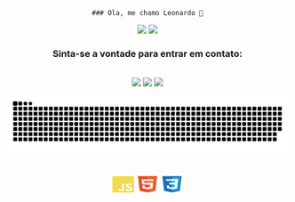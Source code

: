 



<div align="center">
  
  
  

    
    ### Ola, me chamo Leonardo 👋
 
  
  <img height="180em" src="https://github-readme-stats.vercel.app/api?username=Rox351&show_icons=true&theme=dark&include_all_commits=true&count_private=true"/>
  <img height="180em" src="https://github-readme-stats.vercel.app/api/top-langs/?username=Rox351&layout=compact&langs_count=7&theme=dark"/>
</div>
    
    
<div align="center">
  
       
 <p></p>
<p></p> 
    
 ### Sinta-se a vontade para entrar em contato:
  
<div style="display: inline_block"><br>
      
   <div> 
    <a href = "https://wa.me/5551985208802"><img src="https://img.shields.io/badge/-WhatsApp-%23333?style=for-the-badge&logo=Whatsapp&logoColor=green" target="_blank"></a> 
     <a href = "mailto:l.soares.2008@gmail.com"><img src="https://img.shields.io/badge/-Gmail-%23333?style=for-the-badge&logo=gmail&logoColor=white" target="_blank"></a>
    <a href="https://www.linkedin.com/in/lsoares2008/" target="_blank"><img src="https://img.shields.io/badge/-LinkedIn-%230077B5?style=for-the-badge&logo=linkedin&logoColor=white" target="_blank"></a> </div>

    


    
<div> 

 
  ![Snake animation](https://github.com/Rox351/Rox351/blob/main/github-contribution-grid-snake.svg)
 
</div>



  <div style="display: inline_block"><br>

  <div>
    <img align="center" alt="Rox351-Js" height="30" width="40" src="https://raw.githubusercontent.com/devicons/devicon/master/icons/javascript/javascript-plain.svg">
    <!img align="center" alt="Rox351-Ts" height="30" width="40" src="https://raw.githubusercontent.com/devicons/devicon/master/icons/typescript/typescript-plain.svg">
    <!img align="center" alt="Rox351-React" height="30" width="40" src="https://raw.githubusercontent.com/devicons/devicon/master/icons/react/react-original.svg">
    <img align="center" alt="Rox351-HTML" height="30" width="40" src="https://raw.githubusercontent.com/devicons/devicon/master/icons/html5/html5-original.svg">
    <img align="center" alt="Rox351-CSS" height="30" width="40" src="https://raw.githubusercontent.com/devicons/devicon/master/icons/css3/css3-original.svg">
    <!img align="center" alt="Rox351-Python" height="30" width="40" src="https://raw.githubusercontent.com/devicons/devicon/master/icons/python/python-original.svg">
    <!img align="center" alt="Rox351-Csharp" height="30" width="40" src="https://raw.githubusercontent.com/devicons/devicon/master/icons/csharp/csharp-original.svg">
 
  </div>
    
   
